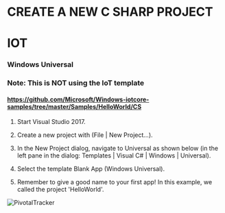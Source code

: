 # CREATE A NEW C SHARP PROJECT

# IOT

### Windows Universal

### Note: This is NOT using the IoT template

#### https://github.com/Microsoft/Windows-iotcore-samples/tree/master/Samples/HelloWorld/CS

1. Start Visual Studio 2017.

2. Create a new project with (File | New Project...).

3. In the New Project dialog, navigate to Universal as shown below (in the left pane in the dialog: Templates | Visual C# | Windows | Universal).

4. Select the template Blank App (Windows Universal).

5. Remember to give a good name to your first app! In this example, we called the project 'HelloWorld'.

![PivotalTracker](Project2165791_April19.png)
